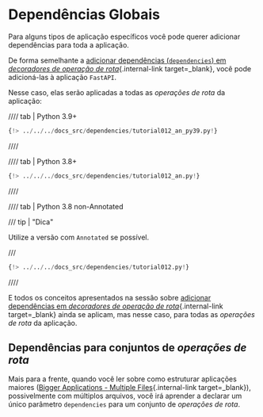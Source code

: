 # Dependências Globais

Para alguns tipos de aplicação específicos você pode querer adicionar dependências para toda a aplicação.

De forma semelhante a [adicionar dependências (`dependencies`) em *decoradores de operação de rota*](dependencies-in-path-operation-decorators.md){.internal-link target=_blank}, você pode adicioná-las à aplicação `FastAPI`.

Nesse caso, elas serão aplicadas a todas as *operações de rota* da aplicação:

//// tab | Python 3.9+

```Python hl_lines="16"
{!> ../../../docs_src/dependencies/tutorial012_an_py39.py!}
```

////

//// tab | Python 3.8+

```Python hl_lines="16"
{!> ../../../docs_src/dependencies/tutorial012_an.py!}
```

////

//// tab | Python 3.8 non-Annotated

/// tip | "Dica"

Utilize a versão com `Annotated` se possível.

///

```Python hl_lines="15"
{!> ../../../docs_src/dependencies/tutorial012.py!}
```

////

E todos os conceitos apresentados na sessão sobre [adicionar dependências em *decoradores de operação de rota*](dependencies-in-path-operation-decorators.md){.internal-link target=_blank} ainda se aplicam, mas nesse caso, para todas as *operações de rota* da aplicação.

## Dependências para conjuntos de *operações de rota*

Mais para a frente, quando você ler sobre como estruturar aplicações maiores ([Bigger Applications - Multiple Files](../../tutorial/bigger-applications.md){.internal-link target=_blank}), possivelmente com múltiplos arquivos, você irá aprender a declarar um único parâmetro `dependencies` para um conjunto de *operações de rota*.
